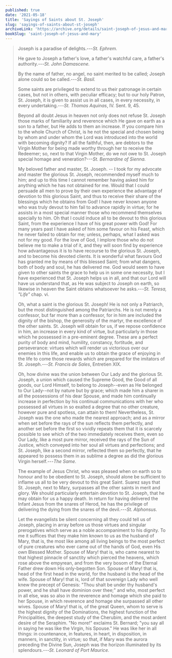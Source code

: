 ```yaml
---
published: true
date: '2021-05-18'
title: 'Sayings of Saints about St. Joseph'
slug: 'sayings-of-saints-about-st-joseph'
archiveLink: 'https://archive.org/details/saint-joseph-of-jesus-and-mary/page/92?view=theater'
bookSlug: 'saint-joseph-of-jesus-and-mary'
---
```


> Joseph is a paradise of delights.---*St. Ephrem.*
>
> He gave to Joseph a father's love, a father's watchful care, a father's authority.---*St. John Damascene.*
>
> By the name of father, no angel, no saint merited to be called; Joseph alone could so be called.---*St. Basil.*
>
> Some saints are privileged to extend to us their patronage in certain cases, but not in others, with peculiar efficacy; but to our holy Patron, St. Joseph, it is given to assist us in all cases, in every necessity, in every undertaking.---*St. Thomas Aquinas*, IV. Sent. 9, 45.
>
> Beyond all doubt Jesus in heaven not only does not refuse St. Joseph those marks of familiarity and reverence which He gave on earth as a son to a father, but He adds to them an increase. If you compare him to the whole Church of Christ, is he not the special and chosen being by whom and under whom the Lord was introduced into the world with becoming dignity? If all the faithful, then, are debtors to the Virgin Mother for being made worthy through her to receive the Redeemer; so, next to that Virgin Mother, do we not owe to St. Joseph special homage and veneration?---*St. Bernardine of Sienna.*
>
> My beloved father and master, St. Joseph. -- I took for my advocate and master the glorious St. Joseph, recommended myself much to him; and up to this time I cannot remember having asked him for anything which he has not obtained for me. Would that I could persuade all men to prove by their own experience the advantage of devotion to this glorious Saint, and thus to receive their share of the blessings which he obtains from God! I have never known anyone who was truly devout to him fail to advance rapidly in virtue; for he assists in a most special manner those who recommend themselves specially to him. Oh that I could induce all to be devout to this glorious Saint, from the experience I have of his great power with God! For many years past I have asked of him some favour on his Feast, which he never failed to obtain for me; unless, perhaps, what I asked was not for my good. For the love of God, I implore those who do not believe me to make a trial of it, and they will soon find by experience how advantageous it is to have recourse to the glorious St. Joseph, and to become his devoted clients. It is wonderful what favours God has granted me by means of this blessed Saint; from what dangers, both of body and soul, he has delivered me. God would seem to have given to other saints the grace to help us in some one necessity, but I have experienced that St. Joseph helps us in all, and that our Lord will have us understand that, as He was subject to Joseph on earth, so likewise in heaven the Saint obtains whatsoever he asks.---*St. Teresa, "Life"* chap. vi.
> 
> Oh, what a saint is the glorious St. Joseph! He is not only a Patriarch, but the most distinguished among the Patriarchs. He is not merely a confessor, but far more than a confessor, for in him are included the dignity of the bishop, the generosity of the martyr, the excellence of the other saints. St. Joseph will obtain for us, if we repose confidence in him, an increase in every kind of virtue, but particularly in those which he possessed in a pre-eminent degree. These are a perfect purity of body and mind, humility, constancy, fortitude, and perseverance: virtues which will render us victorious over our enemies in this life, and enable us to obtain the grace of enjoying in the life to come those rewards which are prepared for the imitators of St. Joseph.---*St. Francis de Sales*, Entretien XIX.
>
> Oh, how divine was the union between Our Lady and the glorious St. Joseph, a union which caused the Supreme Good, the Good of all goods, our Lord Himself, to belong to Joseph--even as He belonged to Our Lady--not by nature but by grace; which made him a sharer in all the possessions of his dear Spouse, and made him continually increase in perfection by his continual communications with her who possessed all virtues in so exalted a degree that no other creature, however pure and spotless, can attain to them! Nevertheless, St. Joseph was the one who made the nearest approach; and as a mirror when set before the rays of the sun reflects them perfectly, and another set before the first so vividly repeats them that it is scarcely possible to see which of the two immediately receives them, even so Our Lady, like a most pure mirror, received the rays of the Sun of Justice, which conveyed into her soul all virtues and perfections; and St. Joseph, like a second mirror, reflected them so perfectly, that he appeared to possess them in as sublime a degree as did the glorious Virgin herself.---*The Same.*
>
> The example of Jesus Christ, who was pleased when on earth so to honour and to be obedient to St. Joseph, should alone be sufficient to inflame us all to be very devout to this great Saint. Suarez says that St. Joseph, next to Mary, surpasses all the other saints in merit and glory. We should particularly entertain devotion to St. Joseph, that he may obtain for us a happy death. In return for having delivered the Infant Jesus from the snares of Herod, he has the privilege of delivering the dying from the snares of the devil.---*St. Alphonsus.*
>
> Let the evangelists be silent concerning all they could tell us of Joseph, placing in array before us those virtues and singular prerogatives which serve as a noble accompaniment to his dignity. To me it suffices that they make him known to us as the husband of Mary, that is, the most like among all living beings to the most perfect of pure creatures who ever came out of the hands of God, even His own Blessed Mother. Spouse of Mary! that is, who came nearest to that highest pinnacle of sanctity which pierced the heavens, which rose above the empyrean, and from the very bosom of the Eternal Father drew down His only-begotten Son. Spouse of Mary! that is, head of the first head in the world, for the husband is the head of the wife. Spouse of Mary! that is, lord of that sovereign Lady who well knew the precept of Genesis: "Thou shalt be under thy husband's power, and he shall have dominion over thee;" and who, most perfect in all else, was so also in the reverence and homage which she paid to her Spouse, in which reverence and homage she surpassed all other wives. Spouse of Mary! that is, of the great Queen, whom to serve is the highest dignity of the Dominations, the highest function of the Principalities, the deepest study of the Cherubim, and the most ardent desire of the Seraphim. "No more!" exclaims St. Bernard; "you say all in saying he was like the Virgin, his Spouse." He was like her in all things: in countenance, in features, in heart, in disposition, in manners, in sanctity, in virtue; so that, if Mary was the aurora preceding the Divine Sun, Joseph was the horizon illuminated by its splendours.---*St. Leonard of Port Maurice.*
